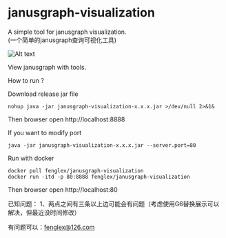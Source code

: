 # janusgraph-visualization
A simple tool for janusgraph visualization.  
(一个简单的janusgraph查询可视化工具)

![Alt text](img/0-2.jpg)

View janusgraph with tools.

How to run ?

Download release jar file
```$xslt
nohup java -jar janusgraph-visualization-x.x.x.jar >/dev/null 2>&1&
```

Then browser open http://localhost:8888

If you want to modify port
```$xslt
java -jar janusgraph-visualization-x.x.x.jar --server.port=80
```
Run with docker 
```
docker pull fenglex/janusgraph-visualization
docker run -itd -p 80:8888 fenglex/janusgraph-visualization
```
Then browser open http://localhost:80

已知问题：
1、两点之间有三条以上边可能会有问题（考虑使用G6替换展示可以解决，但最近没时间修改）

有问题可以：fenglex@126.com
